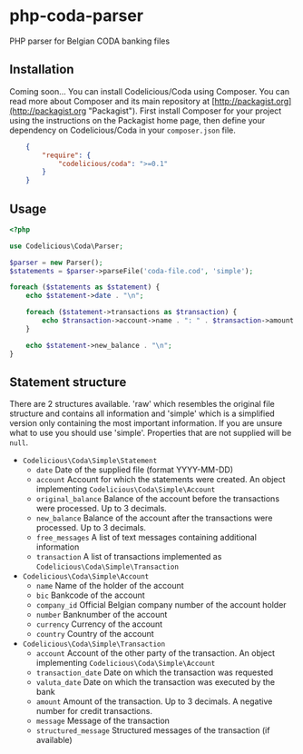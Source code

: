 # php-coda-parser
PHP parser for Belgian CODA banking files

## Installation

Coming soon...
You can install Codelicious/Coda using Composer. You can read more about Composer and its main repository at
[http://packagist.org](http://packagist.org "Packagist"). First install Composer for your project using the instructions on the
Packagist home page, then define your dependency on Codelicious/Coda in your `composer.json` file.

```json
    {
        "require": {
            "codelicious/coda": ">=0.1"
        }
    }
```

## Usage

```php
<?php

use Codelicious\Coda\Parser;

$parser = new Parser();
$statements = $parser->parseFile('coda-file.cod', 'simple');

foreach ($statements as $statement) {
    echo $statement->date . "\n";

    foreach ($statement->transactions as $transaction) {
        echo $transaction->account->name . ": " . $transaction->amount . "\n";
    }

    echo $statement->new_balance . "\n";
}
```
    
## Statement structure

There are 2 structures available. 'raw' which resembles the original file structure and contains all information and 'simple' which is a simplified version only containing the most important information.
If you are unsure what to use you should use 'simple'.
Properties that are not supplied will be `null`.

*   `Codelicious\Coda\Simple\Statement`
    *   `date` Date of the supplied file (format YYYY-MM-DD)
    *   `account` Account for which the statements were created. An object implementing `Codelicious\Coda\Simple\Account`
    *   `original_balance` Balance of the account before the transactions were processed. Up to 3 decimals.
    *   `new_balance` Balance of the account after the transactions were processed. Up to 3 decimals.
    *   `free_messages` A list of text messages containing additional information
    *   `transaction` A list of transactions implemented as `Codelicious\Coda\Simple\Transaction`
*   `Codelicious\Coda\Simple\Account`
    *   `name` Name of the holder of the account
    *   `bic` Bankcode of the account
    *   `company_id` Official Belgian company number of the account holder
    *   `number` Banknumber of the account
    *   `currency` Currency of the account
    *   `country` Country of the account
*   `Codelicious\Coda\Simple\Transaction`
    *   `account` Account of the other party of the transaction. An object implementing `Codelicious\Coda\Simple\Account`
    *   `transaction_date` Date on which the transaction was requested
    *   `valuta_date` Date on which the transaction was executed by the bank
    *   `amount` Amount of the transaction. Up to 3 decimals. A negative number for credit transactions.
    *   `message` Message of the transaction
    *   `structured_message` Structured messages of the transaction (if available)
